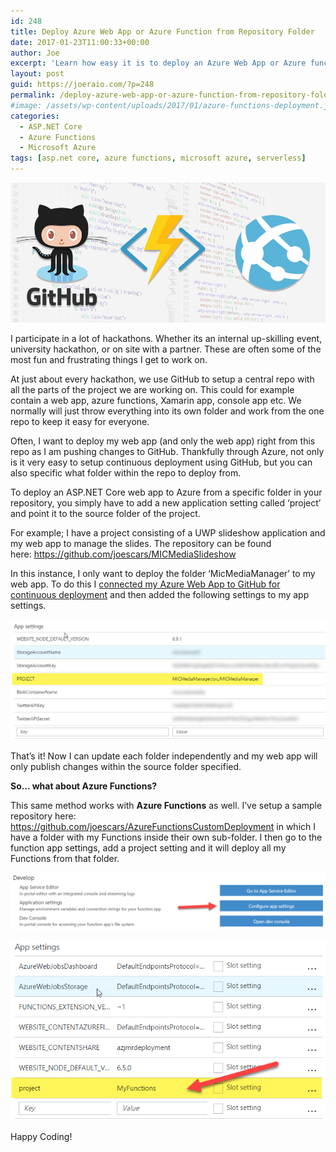 ```yaml
---
id: 248
title: Deploy Azure Web App or Azure Function from Repository Folder
date: 2017-01-23T11:00:33+00:00
author: Joe
excerpt: 'Learn how easy it is to deploy an Azure Web App or Azure function from a specific folder inside of a GitHub repository. This lets you keep all your related projects organized into one main folder. '
layout: post
guid: https://joeraio.com/?p=248
permalink: /deploy-azure-web-app-or-azure-function-from-repository-folder/
#image: /assets/wp-content/uploads/2017/01/azure-functions-deployment.jpg
categories:
  - ASP.NET Core
  - Azure Functions
  - Microsoft Azure
tags: [asp.net core, azure functions, microsoft azure, serverless]
---
```

![Deploy Azure Web App or Azure Function from Repository Folder](/assets/wp-content/uploads/2017/01/azure-functions-deployment.jpg)

I participate in a lot of hackathons. Whether its an internal up-skilling event, university hackathon, or on site with a partner. These are often some of the most fun and frustrating things I get to work on.

At just about every hackathon, we use GitHub to setup a central repo with all the parts of the project we are working on. This could for example contain a web app, azure functions, Xamarin app, console app etc. We normally will just throw everything into its own folder and work from the one repo to keep it easy for everyone.

Often, I want to deploy my web app (and only the web app) right from this repo as I am pushing changes to GitHub. Thankfully through Azure, not only is it very easy to setup continuous deployment using GitHub, but you can also specific what folder within the repo to deploy from.

To deploy an ASP.NET Core web app to Azure from a specific folder in your repository, you simply have to add a new application setting called &#8216;project&#8217; and point it to the source folder of the project.

For example; I have a project consisting of a UWP slideshow application and my web app to manage the slides. The repository can be found here: <https://github.com/joescars/MICMediaSlideshow>

In this instance, I only want to deploy the folder &#8216;MicMediaManager&#8217; to my web app. To do this I [connected my Azure Web App to GitHub for continuous deployment](https://docs.microsoft.com/en-us/azure/app-service-web/app-service-continuous-deployment) and then added the following settings to my app settings.

![App Settings](/assets/wp-content/uploads/2017/01/azure-web-app-deploy-repo-folder.png)

That&#8217;s it! Now I can update each folder independently and my web app will only publish changes within the source folder specified.

**So&#8230; what about Azure Functions?**

This same method works with **Azure Functions** as well. I&#8217;ve setup a sample repository here: <https://github.com/joescars/AzureFunctionsCustomDeployment> in which I have a folder with my Functions inside their own sub-folder. I then go to the function app settings, add a project setting and it will deploy all my Functions from that folder.

![Azure Function App Settings](/assets/wp-content/uploads/2017/01/azure-function-app-settings.png)

![Azure Function Custom Project Folder](/assets/wp-content/uploads/2017/01/azure-function-custom-folder-app-setting.png)

Happy Coding!